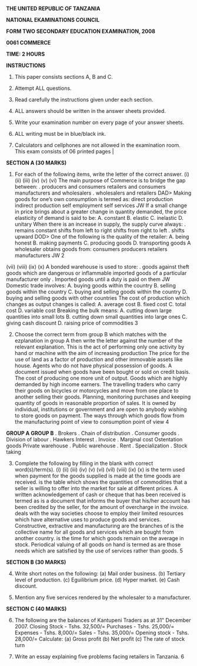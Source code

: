 **THE UNITED REPUBLIC OF TANZANIA**

**NATIONAL EKAMINATIONS COUNCIL**

**FORM TWO SECONDARY EDUCATION EXAMINATION, 2008**

**0061 COMMERCE**

**TIME: 2 HOURS**

**INSTRUCTIONS**

1. This paper consists sections A, B and C.

2. Attempt ALL questions.

3. Read carefully the instructions given under each section.

4. ALL answers should be written in the answer sheets provided.

5. Write your examination number on every page of your answer sheets.

6. ALL writing must be in blue/black ink.

7. Calculators and cellphones are not allowed in the examination room.
This exam consists of 06 printed pages
|

**SECTION A (30 MARKS)**

1. For each of the following items, write the letter of the correct answer.
(i)
(ii)
(iii)
(iv)
(v)
(vi)
The main purpose of Commerce is to bridge the gap between:
. producers and consumers retailers and consumers manufacturers and wholesalers
. wholesalers and retailers
DAD>
Making goods for one’s own consumption is termed as:
direct production indirect production self employment self services
JW
If a small change in price brings about a greater change in quantity demanded, the price elasticity of demand is said to be:
A. constant
B. elastic
C. inelastic
D. unitary
When there is an increase in supply, the supply curve always:
. remains constant shifts from left to right shifts from right to left
. shifts upward
DOD>
One of the following is the quality of the retailer:
A. being honest
B. making payments
C. producing goods
D. transporting goods
   A wholesaler obtains goods from:
consumers producers retailers manufacturers
JW
2

(vii)
(viii)
(ix)
(x)
   A bonded warehouse is used to store:
. goods against theft goods which are dangerous or inflammable imported goods of a particular manufacturer only
. Imported goods until a duty is paid on them
JW
Domestic trade involves:
A. buying goods within the country
B. selling goods within the country
C. buying and selling goods within the country
D. buying and selling goods with other countries
The cost of production which changes as output changes is called:
A. average cost
B. fixed cost
C. total cost
D. variable cost
Breaking the bulk means:
A. cutting down large quantities into small lots
B. cutting down small quantities into large ones
C. giving cash discount
D. raising price of commodities
3

2. Choose the correct term from group B which matches with the ezplanation in group A then write the letter against the number of the relevant explanation.
This is the act of performing only one activity by hand or machine with the aim of increasing production
The price for the use of land as a factor of production and other immovable assets like house.
Agents who do not have physical possession of goods.
   A document issued when goods have been bought or sold on credit basis.
The cost of producing one more unit of output.
Goods which are highly demanded by high income earners.
The travelling traders who carry their goods on bicycles or motorcycles and move from one place to another selling their goods.
Planning, monitoring purchases and keeping quantity of goods in reasonable proportion of sales.
It is owned by individual, institutions or government and are open to anybody wishing to store goods on payment.
The ways through which goods flow from the manufacturing point of view to consumption point of view
4

**GROUP A GROUP B**
. Brokers
. Chain of distribution
. Consumer goods
. Division of labour
. Hawkers
Interest
. Invoice
. Marginal cost
Ostentation goods
Private warehouse
. Public warehouse
. Rent
. Specialization
. Stock taking

3. Complete the following by filling in the blank with correct word(s)/term(s).
(i)
(ii)
(iii)
(iv)
(v)
(vi)
(vil)
(viii)
(ix)
(x)
is the term used when payment for the goods supplied is made at the time goods are received.
is the table which shows the quantities of commodities that a seller is willing to offer into the market for sale at different prices.
   A written acknowledgement of cash or cheque that has been received is termed as is a document that informs the buyer that his/her account has been credited by the seller, for the amount of overcharge in the invoice.
deals with the way societies choose to employ their limited resources which have alternative uses to produce goods and services.
Constructive, extractive and manufacturing are the branches of is the collective name for all goods and services which are bought from another country.
is the time for which goods remain on the average in stock.
Periodical valuing of all goods on hand is termed as are those needs which are satisfied by the use of services rather than goods.
5

**SECTION B (30 MARKS)**

4. Write short notes on the following:
(a) Mail order business.
(b) Tertiary level of production.
(c) Eguilibrium price.
(d) Hyper market.
(e) Cash discount.

5. Mention any five services rendered by the wholesaler to a manufacturer.

**SECTION C (40 MARKS)**

6. The following are the balances of Kantupeni Traders as at 31" December 2007. Closing Stock - Tshs. 32,500/=
Purchases - Tshs. 25,000/=
Expenses - Tshs. 8,000/=
Sales - Tshs. 35,000/=
Opening stock - Tshs. 28,000/=
Calculate:
(a) Gross profit
(b) Net profit
(c) The rate of stock turn

7. Write an essay explaining five problems facing retailers in Tanzania.
6